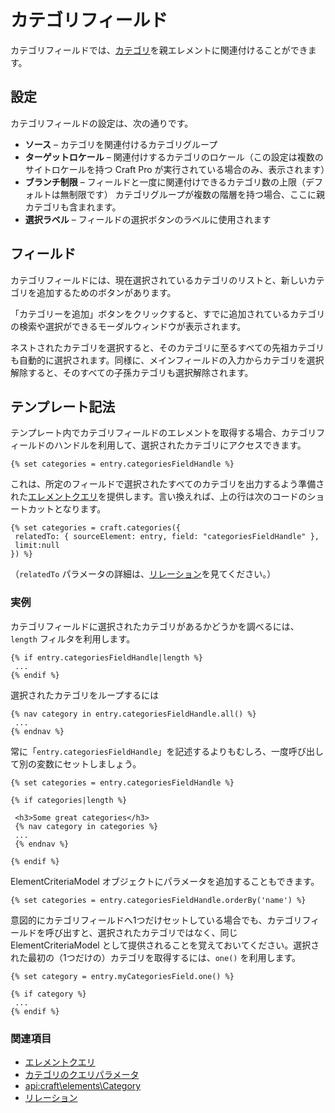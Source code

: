 # カテゴリフィールド

カテゴリフィールドでは、[カテゴリ](categories.md)を親エレメントに関連付けることができます。

## 設定

カテゴリフィールドの設定は、次の通りです。

* **ソース** – カテゴリを関連付けるカテゴリグループ
* **ターゲットロケール** – 関連付けするカテゴリのロケール（この設定は複数のサイトロケールを持つ Craft Pro が実行されている場合のみ、表示されます）
* **ブランチ制限** – フィールドと一度に関連付けできるカテゴリ数の上限（デフォルトは無制限です） カテゴリグループが複数の階層を持つ場合、ここに親カテゴリも含まれます。
* **選択ラベル** – フィールドの選択ボタンのラベルに使用されます

## フィールド

カテゴリフィールドには、現在選択されているカテゴリのリストと、新しいカテゴリを追加するためのボタンがあります。

「カテゴリーを追加」ボタンをクリックすると、すでに追加されているカテゴリの検索や選択ができるモーダルウィンドウが表示されます。

ネストされたカテゴリを選択すると、そのカテゴリに至るすべての先祖カテゴリも自動的に選択されます。同様に、メインフィールドの入力からカテゴリを選択解除すると、そのすべての子孫カテゴリも選択解除されます。

## テンプレート記法

テンプレート内でカテゴリフィールドのエレメントを取得する場合、カテゴリフィールドのハンドルを利用して、選択されたカテゴリにアクセスできます。

```twig
{% set categories = entry.categoriesFieldHandle %}
```

これは、所定のフィールドで選択されたすべてのカテゴリを出力するよう準備された[エレメントクエリ](element-queries.md)を提供します。言い換えれば、上の行は次のコードのショートカットとなります。

```twig
{% set categories = craft.categories({
 relatedTo: { sourceElement: entry, field: "categoriesFieldHandle" },
 limit:null
}) %}
```

（`relatedTo` パラメータの詳細は、[リレーション](relations.md)を見てください。）

### 実例

カテゴリフィールドに選択されたカテゴリがあるかどうかを調べるには、`length` フィルタを利用します。

```twig
{% if entry.categoriesFieldHandle|length %}
 ...
{% endif %}
```

選択されたカテゴリをループするには

```twig
{% nav category in entry.categoriesFieldHandle.all() %}
 ...
{% endnav %}
```

常に「`entry.categoriesFieldHandle`」を記述するよりもむしろ、一度呼び出して別の変数にセットしましょう。

```twig
{% set categories = entry.categoriesFieldHandle %}

{% if categories|length %}

 <h3>Some great categories</h3>
 {% nav category in categories %}
 ...
 {% endnav %}

{% endif %}
```

ElementCriteriaModel オブジェクトにパラメータを追加することもできます。

```twig
{% set categories = entry.categoriesFieldHandle.orderBy('name') %}
```

意図的にカテゴリフィールドへ1つだけセットしている場合でも、カテゴリフィールドを呼び出すと、選択されたカテゴリではなく、同じ ElementCriteriaModel として提供されることを覚えておいてください。選択された最初の（1つだけの）カテゴリを取得するには、`one()` を利用します。

```twig
{% set category = entry.myCategoriesField.one() %}

{% if category %}
 ...
{% endif %}
```

### 関連項目

* [エレメントクエリ](element-queries.md)
* [カテゴリのクエリパラメータ](element-query-params/category-query-params.md)
* <api:craft\elements\Category>
* [リレーション](relations.md)

